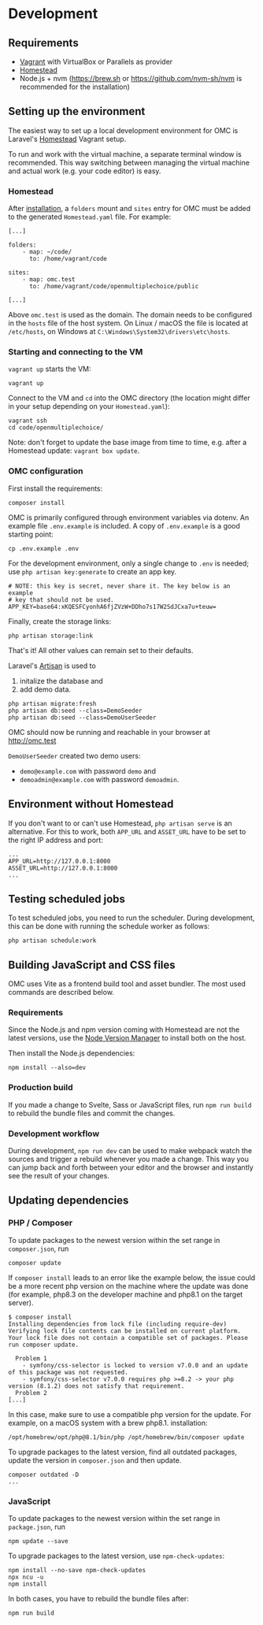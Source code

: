 # Development

## Requirements

* [Vagrant](https://www.vagrantup.com/) with VirtualBox or Parallels as provider
* [Homestead](https://laravel.com/docs/homestead)
* Node.js + nvm (https://brew.sh or https://github.com/nvm-sh/nvm is recommended for the installation)

## Setting up the environment

The easiest way to set up a local development environment for OMC is
Laravel's [Homestead](https://laravel.com/docs/8.x/homestead) Vagrant
setup.

To run and work with the virtual machine, a separate terminal window is
recommended. This way switching between managing the virtual machine
and actual work (e.g. your code editor) is easy.

### Homestead

After [installation](https://laravel.com/docs/8.x/homestead#installing-homestead),
a `folders` mount and `sites` entry for OMC must be added to the generated
`Homestead.yaml` file. For example:

```
[...]

folders:
    - map: ~/code/
      to: /home/vagrant/code

sites:
    - map: omc.test
      to: /home/vagrant/code/openmultiplechoice/public

[...]
```

Above `omc.test` is used as the domain. The domain needs to be configured
in the `hosts` file of the host system. On Linux / macOS the file is located
at `/etc/hosts`, on Windows at `C:\Windows\System32\drivers\etc\hosts`.

### Starting and connecting to the VM

`vagrant up` starts the VM:

```
vagrant up
```

Connect to the VM and `cd` into the OMC directory (the location might
differ in your setup depending on your `Homestead.yaml`):

```
vagrant ssh
cd code/openmultiplechoice/
```

Note: don't forget to update the base image from time to time, e.g. after
a Homestead update: `vagrant box update`.

### OMC configuration

First install the requirements:

```
composer install
```

OMC is primarily configured through environment variables via dotenv.
An example file `.env.example` is included. A copy of `.env.example`
is a good starting point:

```
cp .env.example .env
```

For the development environment, only a single change to `.env` is needed;
use `php artisan key:generate` to create an app key.

```
# NOTE: this key is secret, never share it. The key below is an example
# key that should not be used.
APP_KEY=base64:xKQESFCyonhA6fjZVzW+DDho7s17W2SdJCxa7u+teuw=
```

Finally, create the storage links:

```
php artisan storage:link
```

That's it! All other values can remain set to their defaults.

Laravel's [Artisan](https://laravel.com/docs/8.x/artisan) is used to

1. initalize the database and
1. add demo data.

```
php artisan migrate:fresh
php artisan db:seed --class=DemoSeeder
php artisan db:seed --class=DemoUserSeeder
```

OMC should now be running and reachable in your browser at http://omc.test

`DemoUserSeeder` created two demo users:

* `demo@example.com` with password `demo` and
* `demoadmin@example.com` with password `demoadmin`.

## Environment without Homestead

If you don't want to or can't use Homestead, `php artisan serve` is an alternative.
For this to work, both `APP_URL` and `ASSET_URL` have to be set to the right
IP address and port:

```
...
APP_URL=http://127.0.0.1:8000
ASSET_URL=http://127.0.0.1:8000
...
```

## Testing scheduled jobs

To test scheduled jobs, you need to run the scheduler. During development,
this can be done with running the schedule worker as follows:

```
php artisan schedule:work
```

## Building JavaScript and CSS files

OMC uses Vite as a frontend build tool and asset bundler. The most used
commands are described below.

### Requirements

Since the Node.js and npm version coming with Homestead are not the latest
versions, use the [Node Version Manager](https://github.com/nvm-sh/nvm) to
install both on the host.

Then install the Node.js dependencies:

```
npm install --also=dev
```

### Production build

If you made a change to Svelte, Sass or JavaScript files, run `npm run build`
to rebuild the bundle files and commit the changes.

### Development workflow

During development, `npm run dev` can be used to make webpack watch the
sources and trigger a rebuild whenever you made a change. This way you can
jump back and forth between your editor and the browser and instantly see
the result of your changes.

## Updating dependencies

### PHP / Composer

To update packages to the newest version within the set range in `composer.json`,
run

```
composer update
```

If `composer install` leads to an error like the example below, the issue could
be a more recent php version on the machine where the update was done (for example,
php8.3 on the developer machine and php8.1 on the target server).

```
$ composer install
Installing dependencies from lock file (including require-dev)
Verifying lock file contents can be installed on current platform.
Your lock file does not contain a compatible set of packages. Please run composer update.

  Problem 1
    - symfony/css-selector is locked to version v7.0.0 and an update of this package was not requested.
    - symfony/css-selector v7.0.0 requires php >=8.2 -> your php version (8.1.2) does not satisfy that requirement.
  Problem 2
[...]
```

In this case, make sure to use a compatible php version for the update. For
example, on a macOS system with a brew php8.1. installation:

```
/opt/homebrew/opt/php@8.1/bin/php /opt/homebrew/bin/composer update
```

To upgrade packages to the latest version, find all outdated packages, update
the version in `composer.json` and then update.

```
composer outdated -D
...
```

### JavaScript

To update packages to the newest version within the set range in `package.json`,
run

```
npm update --save
```

To upgrade packages to the latest version, use `npm-check-updates`:

```
npm install --no-save npm-check-updates
npx ncu -u
npm install
```

In both cases, you have to rebuild the bundle files after:

```
npm run build
```
